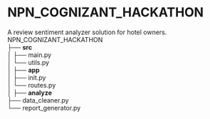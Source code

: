 # NPN_COGNIZANT_HACKATHON
A review sentiment analyzer solution for hotel owners.
<br>
NPN_COGNIZANT_HACKATHON<br>
├── **src**<br>
│ ├── main.py<br>
│ └── utils.py<br>
│
├── **app**<br>
│ ├── init.py<br>
│ └── routes.py<br>
│
├── **analyze**<br>
├── data_cleaner.py<br>
└── report_generator.py<br>




